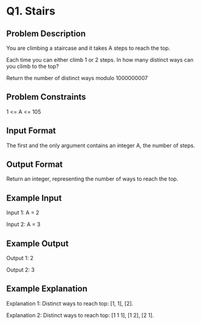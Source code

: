 # Q1. Stairs
## Problem Description
You are climbing a staircase and it takes A steps to reach the top.

Each time you can either climb 1 or 2 steps. In how many distinct ways can you climb to the top?

Return the number of distinct ways modulo 1000000007

## Problem Constraints
1 <= A <= 105

## Input Format
The first and the only argument contains an integer A, the number of steps.

## Output Format
Return an integer, representing the number of ways to reach the top.

## Example Input
Input 1:
 A = 2

Input 2:
 A = 3

## Example Output
Output 1:
 2

Output 2:
 3

## Example Explanation
Explanation 1:
 Distinct ways to reach top: [1, 1], [2].

Explanation 2:
 Distinct ways to reach top: [1 1 1], [1 2], [2 1].
 